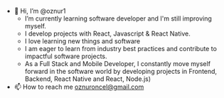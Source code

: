 - 👋 Hi, I’m @oznur1
  -  I’m currently learning software developer and I'm still improving myself.
  - I develop projects with React, Javascript & React Native.
  - I love learning new things and software
  - I am eager to learn from industry best practices and contribute to impactful software projects.
  - As a Full Stack and Mobile Developer, I constantly move myself forward in the software world by developing projects in Frontend, Backend, React Native and React, Node.js)
- 📫 How to reach me oznuroncel@gmail.com
  

<!---
oznur1/oznur1 is a ✨ special ✨ repository because its `README.md` (this file) appears on your GitHub profile.
You can click the Preview link to take a look at your changes.
--->
